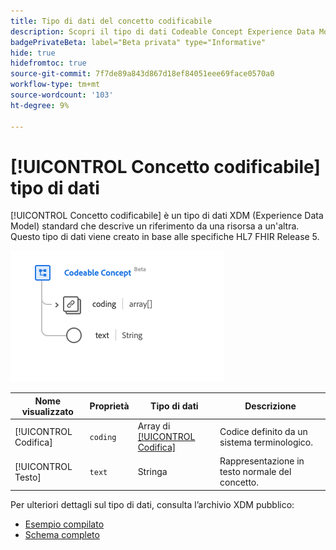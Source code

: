 ```yaml
---
title: Tipo di dati del concetto codificabile
description: Scopri il tipo di dati Codeable Concept Experience Data Model (XDM).
badgePrivateBeta: label="Beta privata" type="Informative"
hide: true
hidefromtoc: true
source-git-commit: 7f7de89a843d867d18ef84051eee69face0570a0
workflow-type: tm+mt
source-wordcount: '103'
ht-degree: 9%

---
```


# [!UICONTROL Concetto codificabile] tipo di dati

[!UICONTROL Concetto codificabile] è un tipo di dati XDM (Experience Data Model) standard che descrive un riferimento da una risorsa a un&#39;altra. Questo tipo di dati viene creato in base alle specifiche HL7 FHIR Release 5.

![Struttura del tipo di dati del concetto codificabile](../../images/data-types/healthcare/codeable-concept.png)

| Nome visualizzato | Proprietà | Tipo di dati | Descrizione |
| --- | --- | --- | --- |
| [!UICONTROL Codifica] | `coding` | Array di [[!UICONTROL Codifica]](../healthcare/coding.md) | Codice definito da un sistema terminologico. |
| [!UICONTROL Testo] | `text` | Stringa | Rappresentazione in testo normale del concetto. |

Per ulteriori dettagli sul tipo di dati, consulta l’archivio XDM pubblico:

* [Esempio compilato](https://github.com/adobe/xdm/blob/master/extensions/industry/healthcare/fhir/datatypes/codeablereference.example.1.json)
* [Schema completo](https://github.com/adobe/xdm/blob/master/extensions/industry/healthcare/fhir/datatypes/codeableconcept.schema.json)
